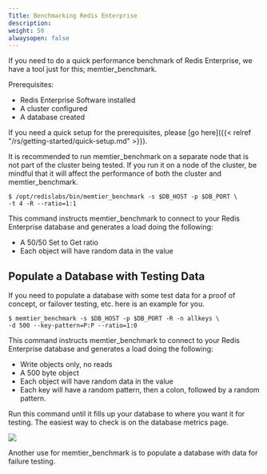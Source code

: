 ```yaml
---
Title: Benchmarking Redis Enterprise
description: 
weight: 50
alwaysopen: false
---
```

If you need to do a quick performance benchmark of Redis Enterprise, we
have a tool just for this; memtier\_benchmark.

Prerequisites:

-   Redis Enterprise Software installed
-   A cluster configured
-   A database created

If you need a quick setup for the prerequisites, please [go
here]({{< relref "/rs/getting-started/quick-setup.md" >}}).

It is recommended to run memtier\_benchmark on a separate node that is
not part of the cluster being tested. If you run it on a node of the
cluster, be mindful that it will affect the performance of both the
cluster and memtier\_benchmark.

``` src
$ /opt/redislabs/bin/memtier_benchmark -s $DB_HOST -p $DB_PORT \
-t 4 -R --ratio=1:1
```

This command instructs memtier\_benchmark to connect to your Redis
Enterprise database and generates a load doing the following:

-   A 50/50 Set to Get ratio
-   Each object will have random data in the value

## Populate a Database with Testing Data

If you need to populate a database with some test data for a proof of
concept, or failover testing, etc. here is an example for you.

``` src
$ memtier_benchmark -s $DB_HOST -p $DB_PORT -R -n allkeys \
-d 500 --key-pattern=P:P --ratio=1:0
```

This command instructs memtier\_benchmark to connect to your Redis
Enterprise database and generates a load doing the following:

-   Write objects only, no reads
-   A 500 byte object
-   Each object will have random data in the value
-   Each key will have a random pattern, then a colon, followed by a
    random pattern.

Run this command until it fills up your database to where you want it
for testing. The easiest way to check is on the database metrics page.

![](/images/rs/memtier_metrics_page.png?width=700&height=158)

Another use for memtier\_benchmark is to populate a database with data
for failure testing.
